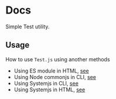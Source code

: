# Docs #

Simple Test utility.

## Usage ##

How to use `Test.js` using another methods 

- Using ES module in HTML, [see](./module.md)
- Using Node commonjs in CLI, [see](./common.md)
- Using Systemjs in CLI, [see](./system.md)
- Using Systemjs in HTML, [see](./system.md)
